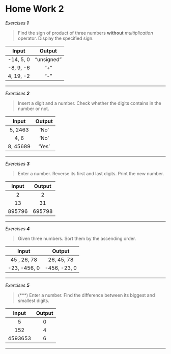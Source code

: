 # Home Work 2

*Exercises **1***

> Find the sign of product of three numbers **without** *multiplication* operator. Display the specified sign. 

| Input   | Output |
| :-----: | :----: |
| -14, 5, 0  | “unsigned”    |
| -8, 9, -6  |“+”   |
| 4, 19, -2  | “-”     |
---

*Exercises **2***

> Insert a digit and a number. Check whether the digits contains in the number or not.

| Input   | Output    |
| :-----: | :-------: |
| 5, 2463      | ‘No’       |
| 4, 6     | ‘No’   |
| 8, 45689     | ‘Yes’ |
---

*Exercises **3***

> Enter a number. Reverse its first and last digits. Print the new number.

| Input   | Output    |
| :-----: | :-------: |
| 2     | 2      |
| 13      | 31    |
| 895796     | 695798 |
---

*Exercises **4***

> Given three numbers. Sort them by the ascending order.
 

| Input   | Output    |
| :-----: | :-------: |
| 45 , 26, 78  | 26, 45, 78     |
| -23, -456, 0  | -456, -23, 0    |
---

*Exercises **5***

> (***) Enter a number. Find the difference between its biggest and smallest digits.
 

| Input   | Output    |
| :-----: | :-------: |
| 5       | 0      |
| 152     | 4    |
| 4593653    | 6 |
---